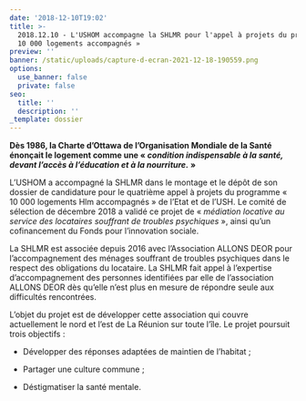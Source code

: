```yaml
---
date: '2018-12-10T19:02'
title: >-
  2018.12.10 - L'USHOM accompagne la SHLMR pour l'appel à projets du programme «
  10 000 logements accompagnés »
preview: ''
banner: /static/uploads/capture-d-ecran-2021-12-18-190559.png
options:
  use_banner: false
  private: false
seo:
  title: ''
  description: ''
_template: dossier
---
```


**Dès 1986, la Charte d’Ottawa de l’Organisation Mondiale de la Santé énonçait le logement comme une « _condition indispensable à la santé, devant l’accès à l’éducation et à la nourriture._ »**

L’USHOM a accompagné la SHLMR dans le montage et le dépôt de son dossier de candidature pour le quatrième appel à projets du programme « 10 000 logements Hlm accompagnés » de l’Etat et de l’USH. Le comité de sélection de décembre 2018 a validé ce projet de « _médiation locative au service des locataires souffrant de troubles psychiques_ », ainsi qu’un cofinancement du Fonds pour l’innovation sociale. 

La SHLMR est associée depuis 2016 avec l’Association ALLONS DEOR pour l’accompagnement des ménages souffrant de troubles psychiques dans le respect des obligations du locataire. La SHLMR fait appel à l’expertise d’accompagnement des personnes identifiées par elle de l’association ALLONS DEOR dès qu’elle n’est plus en mesure de répondre seule aux difficultés rencontrées. 

L’objet du projet est de développer cette association qui couvre actuellement le nord et l’est de La Réunion sur toute l’île. Le projet poursuit trois objectifs :

* Développer des réponses adaptées de maintien de l’habitat ;


* Partager une culture commune ;


* Déstigmatiser la santé mentale.
